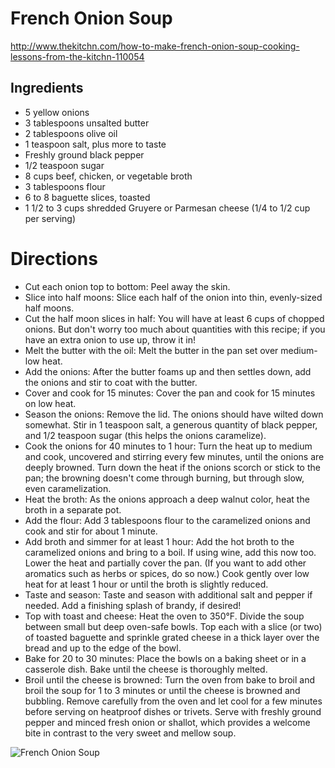 # French Onion Soup
http://www.thekitchn.com/how-to-make-french-onion-soup-cooking-lessons-from-the-kitchn-110054

## Ingredients
* 5 yellow onions
* 3 tablespoons unsalted butter
* 2 tablespoons olive oil
* 1 teaspoon salt, plus more to taste
* Freshly ground black pepper
* 1/2 teaspoon sugar
* 8 cups beef, chicken, or vegetable broth
* 3 tablespoons flour
* 6 to 8 baguette slices, toasted
* 1 1/2 to 3 cups shredded Gruyere or Parmesan cheese (1/4 to 1/2 cup per serving)

# Directions
* Cut each onion top to bottom: Peel away the skin.
* Slice into half moons: Slice each half of the onion into thin, evenly-sized half moons.
* Cut the half moon slices in half: You will have at least 6 cups of chopped onions. But don't worry too much about quantities with this recipe; if you have an extra onion to use up, throw it in!
* Melt the butter with the oil: Melt the butter in the pan set over medium-low heat.
* Add the onions: After the butter foams up and then settles down, add the onions and stir to coat with the butter.
* Cover and cook for 15 minutes: Cover the pan and cook for 15 minutes on low heat.
* Season the onions: Remove the lid. The onions should have wilted down somewhat. Stir in 1 teaspoon salt, a generous quantity of black pepper, and 1/2 teaspoon sugar (this helps the onions caramelize).
* Cook the onions for 40 minutes to 1 hour: Turn the heat up to medium and cook, uncovered and stirring every few minutes, until the onions are deeply browned. Turn down the heat if the onions scorch or stick to the pan; the browning doesn't come through burning, but through slow, even caramelization.
* Heat the broth: As the onions approach a deep walnut color, heat the broth in a separate pot.
* Add the flour: Add 3 tablespoons flour to the caramelized onions and cook and stir for about 1 minute.
* Add broth and simmer for at least 1 hour: Add the hot broth to the caramelized onions and bring to a boil. If using wine, add this now too. Lower the heat and partially cover the pan. (If you want to add other aromatics such as herbs or spices, do so now.) Cook gently over low heat for at least 1 hour or until the broth is slightly reduced.
* Taste and season: Taste and season with additional salt and pepper if needed. Add a finishing splash of brandy, if desired!
* Top with toast and cheese: Heat the oven to 350°F. Divide the soup between small but deep oven-safe bowls. Top each with a slice (or two) of toasted baguette and sprinkle grated cheese in a thick layer over the bread and up to the edge of the bowl.
* Bake for 20 to 30 minutes: Place the bowls on a baking sheet or in a casserole dish. Bake until the cheese is thoroughly melted.
* Broil until the cheese is browned: Turn the oven from bake to broil and broil the soup for 1 to 3 minutes or until the cheese is browned and bubbling. Remove carefully from the oven and let cool for a few minutes before serving on heatproof dishes or trivets. Serve with freshly ground pepper and minced fresh onion or shallot, which provides a welcome bite in contrast to the very sweet and mellow soup.

![French Onion Soup](https://scontent-yyz1-1.cdninstagram.com/hphotos-xaf1/t51.2885-15/e35/11875447_418843901644395_160227135_n.jpg)

